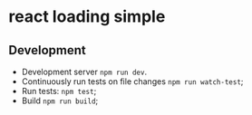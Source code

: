 # react loading simple


## Development

* Development server `npm run dev`.
* Continuously run tests on file changes `npm run watch-test`;
* Run tests: `npm test`;
* Build `npm run build`;
